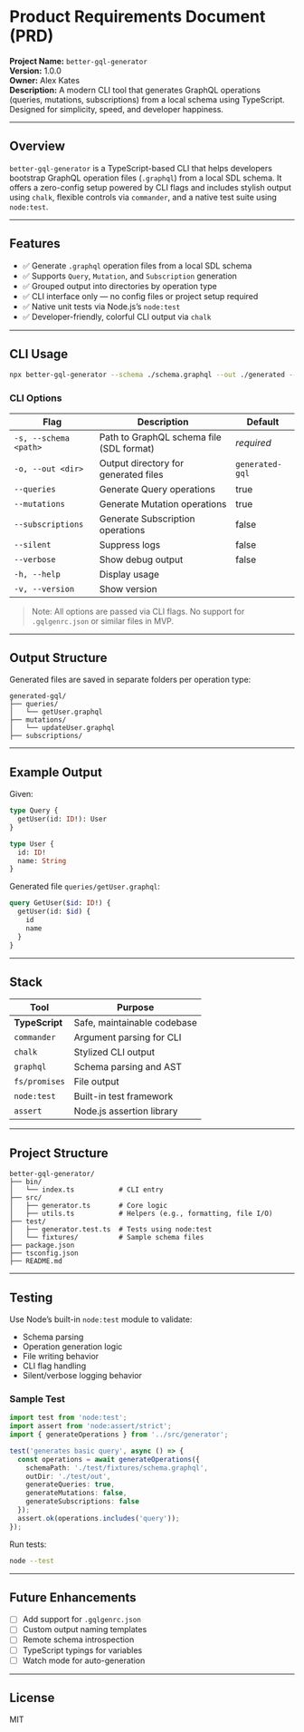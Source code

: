 # Product Requirements Document (PRD)

**Project Name:** `better-gql-generator`  
**Version:** 1.0.0  
**Owner:** Alex Kates  
**Description:** A modern CLI tool that generates GraphQL operations (queries, mutations, subscriptions) from a local schema using TypeScript. Designed for simplicity, speed, and developer happiness.

---

## Overview

`better-gql-generator` is a TypeScript-based CLI that helps developers bootstrap GraphQL operation files (`.graphql`) from a local SDL schema. It offers a zero-config setup powered by CLI flags and includes stylish output using `chalk`, flexible controls via `commander`, and a native test suite using `node:test`.

---

## Features

- ✅ Generate `.graphql` operation files from a local SDL schema  
- ✅ Supports `Query`, `Mutation`, and `Subscription` generation  
- ✅ Grouped output into directories by operation type  
- ✅ CLI interface only — no config files or project setup required  
- ✅ Native unit tests via Node.js’s `node:test`  
- ✅ Developer-friendly, colorful CLI output via `chalk`

---

## CLI Usage

```bash
npx better-gql-generator --schema ./schema.graphql --out ./generated --queries --mutations
```

### CLI Options

| Flag                      | Description                                              | Default             |
|---------------------------|----------------------------------------------------------|---------------------|
| `-s, --schema <path>`     | Path to GraphQL schema file (SDL format)                 | _required_          |
| `-o, --out <dir>`         | Output directory for generated files                     | `generated-gql`     |
| `--queries`               | Generate Query operations                                | true                |
| `--mutations`             | Generate Mutation operations                             | true                |
| `--subscriptions`         | Generate Subscription operations                         | false               |
| `--silent`                | Suppress logs                                            | false               |
| `--verbose`               | Show debug output                                        | false               |
| `-h, --help`              | Display usage                                            |                     |
| `-v, --version`           | Show version                                             |                     |

> Note: All options are passed via CLI flags. No support for `.gqlgenrc.json` or similar files in MVP.

---

## Output Structure

Generated files are saved in separate folders per operation type:

```
generated-gql/
├── queries/
│   └── getUser.graphql
├── mutations/
│   └── updateUser.graphql
├── subscriptions/
```

---

## Example Output

Given:

```graphql
type Query {
  getUser(id: ID!): User
}

type User {
  id: ID!
  name: String
}
```

Generated file `queries/getUser.graphql`:

```graphql
query GetUser($id: ID!) {
  getUser(id: $id) {
    id
    name
  }
}
```

---

## Stack

| Tool           | Purpose                        |
|----------------|--------------------------------|
| **TypeScript** | Safe, maintainable codebase    |
| `commander`    | Argument parsing for CLI       |
| `chalk`        | Stylized CLI output            |
| `graphql`      | Schema parsing and AST         |
| `fs/promises`  | File output                    |
| `node:test`    | Built-in test framework        |
| `assert`       | Node.js assertion library      |

---

## Project Structure

```
better-gql-generator/
├── bin/
│   └── index.ts           # CLI entry
├── src/
│   ├── generator.ts       # Core logic
│   ├── utils.ts           # Helpers (e.g., formatting, file I/O)
├── test/
│   ├── generator.test.ts  # Tests using node:test
│   └── fixtures/          # Sample schema files
├── package.json
├── tsconfig.json
├── README.md
```

---

## Testing

Use Node’s built-in `node:test` module to validate:

- Schema parsing  
- Operation generation logic  
- File writing behavior  
- CLI flag handling  
- Silent/verbose logging behavior  

### Sample Test

```ts
import test from 'node:test';
import assert from 'node:assert/strict';
import { generateOperations } from '../src/generator';

test('generates basic query', async () => {
  const operations = await generateOperations({
    schemaPath: './test/fixtures/schema.graphql',
    outDir: './test/out',
    generateQueries: true,
    generateMutations: false,
    generateSubscriptions: false
  });
  assert.ok(operations.includes('query'));
});
```

Run tests:

```bash
node --test
```

---

## Future Enhancements

- [ ] Add support for `.gqlgenrc.json`  
- [ ] Custom output naming templates  
- [ ] Remote schema introspection  
- [ ] TypeScript typings for variables  
- [ ] Watch mode for auto-generation  

---

## License

MIT
